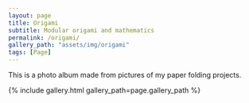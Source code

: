 ```yaml
---
layout: page
title: Origami
subtitle: Modular origami and mathematics
permalink: /origami/
gallery_path: "assets/img/origami"
tags: [Page]
---
```


This is a photo album made from pictures of my paper folding projects.


{% include gallery.html gallery_path=page.gallery_path %}